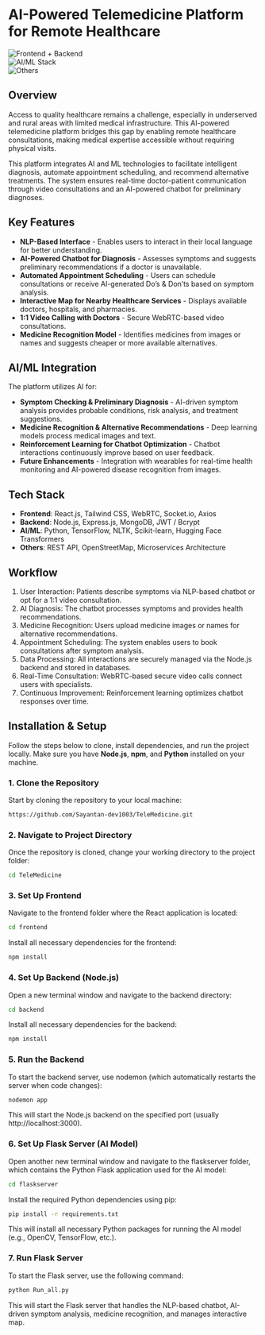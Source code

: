 # AI-Powered Telemedicine Platform for Remote Healthcare

![Frontend + Backend](https://img.shields.io/badge/Tech%20Stack-Frontend%3A%20React.js%20%7C%20WebRTC%20%7C%20Socket.io%20--Backend%3A%20Node.js%20%7C%20Express.js%20%7C%20Supabase%20%7C%20MongoDB-brightgreen)<br>
![AI/ML Stack](https://img.shields.io/badge/AI%2FML-Python%20%7C%20TensorFlow%20%7C%20Scikit--Learn%20%7C%20NLTK%20%7C%20Hugging%20Face%20Transformers-blue)<br>
![Others](https://img.shields.io/badge/Others-OpenStreetMap%20%7C%20Microservices%20Architecture-orange)

## Overview
Access to quality healthcare remains a challenge, especially in underserved and rural areas with limited medical infrastructure. This AI-powered telemedicine platform bridges this gap by enabling remote healthcare consultations, making medical expertise accessible without requiring physical visits.

This platform integrates AI and ML technologies to facilitate intelligent diagnosis, automate appointment scheduling, and recommend alternative treatments. The system ensures real-time doctor-patient communication through video consultations and an AI-powered chatbot for preliminary diagnoses.

## Key Features
- **NLP-Based Interface** - Enables users to interact in their local language for better understanding.
- **AI-Powered Chatbot for Diagnosis** - Assesses symptoms and suggests preliminary recommendations if a doctor is unavailable.
- **Automated Appointment Scheduling** - Users can schedule consultations or receive AI-generated Do’s & Don’ts based on symptom analysis.
- **Interactive Map for Nearby Healthcare Services** - Displays available doctors, hospitals, and pharmacies.
- **1:1 Video Calling with Doctors** - Secure WebRTC-based video consultations.
- **Medicine Recognition Model** - Identifies medicines from images or names and suggests cheaper or more available alternatives.

## AI/ML Integration
The platform utilizes AI for:
- **Symptom Checking & Preliminary Diagnosis** - AI-driven symptom analysis provides probable conditions, risk analysis, and treatment suggestions.
- **Medicine Recognition & Alternative Recommendations** - Deep learning models process medical images and text.
- **Reinforcement Learning for Chatbot Optimization** - Chatbot interactions continuously improve based on user feedback.
- **Future Enhancements** - Integration with wearables for real-time health monitoring and AI-powered disease recognition from images.

## Tech Stack
- **Frontend**: React.js, Tailwind CSS, WebRTC, Socket.io, Axios
- **Backend**: Node.js, Express.js, MongoDB, JWT / Bcrypt
- **AI/ML**: Python, TensorFlow, NLTK, Scikit-learn, Hugging Face Transformers
- **Others**: REST API, OpenStreetMap, Microservices Architecture

## Workflow
1. User Interaction: Patients describe symptoms via NLP-based chatbot or opt for a 1:1 video consultation.
2. AI Diagnosis: The chatbot processes symptoms and provides health recommendations.
3. Medicine Recognition: Users upload medicine images or names for alternative recommendations.
4. Appointment Scheduling: The system enables users to book consultations after symptom analysis.
5. Data Processing: All interactions are securely managed via the Node.js backend and stored in databases.
6. Real-Time Consultation: WebRTC-based secure video calls connect users with specialists.
7. Continuous Improvement: Reinforcement learning optimizes chatbot responses over time.

## Installation & Setup

Follow the steps below to clone, install dependencies, and run the project locally. Make sure you have **Node.js**, **npm**, and **Python** installed on your machine.

### 1. **Clone the Repository**
Start by cloning the repository to your local machine:
```bash
https://github.com/Sayantan-dev1003/TeleMedicine.git
```

### 2. **Navigate to Project Directory**
Once the repository is cloned, change your working directory to the project folder:
```bash
cd TeleMedicine
```

### 3. **Set Up Frontend**
Navigate to the frontend folder where the React application is located:
```bash
cd frontend
```
Install all necessary dependencies for the frontend:
```bash
npm install
```

### 4. **Set Up Backend (Node.js)**
Open a new terminal window and navigate to the backend directory:
```bash
cd backend
```
Install all necessary dependencies for the backend:
```bash
npm install
```

### 5. **Run the Backend**
To start the backend server, use nodemon (which automatically restarts the server when code changes):
```bash
nodemon app
```
This will start the Node.js backend on the specified port (usually http://localhost:3000).

### 6. **Set Up Flask Server (AI Model)**
Open another new terminal window and navigate to the flaskserver folder, which contains the Python Flask application used for the AI model:
```bash
cd flaskserver
```
Install the required Python dependencies using pip:
```bash
pip install -r requirements.txt
```
This will install all necessary Python packages for running the AI model (e.g., OpenCV, TensorFlow, etc.).

### 7. **Run Flask Server**
To start the Flask server, use the following command:
```bash
python Run_all.py
```
This will start the Flask server that handles the NLP-based chatbot, AI-driven symptom analysis, medicine recognition, and manages interactive map.
